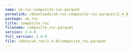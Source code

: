 ```yaml
---
name: uk-ruc-composite-ruc-parquet
permalink: /downloads/uk-ruc-composite-ruc-parquet/2_4_0
package: uk_ruc
title: composite_ruc
filename: composite_ruc.parquet
version: 2.4.0
full_version: 2.4.0
file: /data/uk_ruc/2.4.0/composite_ruc.parquet
---
```

